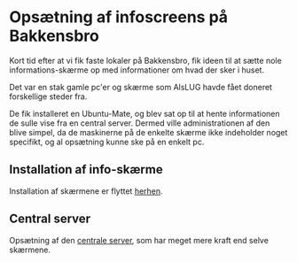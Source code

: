 # Opsætning af infoscreens på Bakkensbro

Kort tid efter at vi fik faste lokaler på Bakkensbro, fik ideen til at sætte nole informations-skærme op med informationer om hvad der sker i huset.

Det var en stak gamle pc'er og skærme som AlsLUG havde fået doneret forskellige steder fra.

De fik installeret en Ubuntu-Mate, og blev sat op til at hente informationen de sulle vise fra en central server.
Dermed ville administrationen af den blive simpel, da de maskinerne på de enkelte skærme ikke indeholder noget specifikt, og al opsætning kunne ske på en enkelt pc.

## Installation af info-skærme
Installation af skærmene er flyttet [herhen](infoscreens-screens.md).

## Central server
Opsætning af den [centrale server](infoscreens-server.md), som har meget mere kraft end selve skærmene.
























